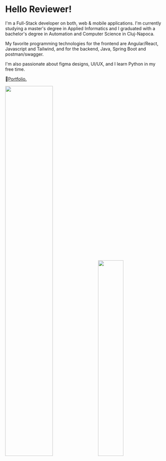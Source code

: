 # Hello Reviewer!
I'm a Full-Stack developer on both, web & mobile applications. I'm currently studying a master's degree in Applied Informatics and I graduated with a bachelor's degree in Automation and Computer Science in Cluj-Napoca.

My favorite programming technologies for the frontend are Angular/React, Javascript and Tailwind, and for the backend, Java, Spring Boot and postman/swagger.

I'm also passionate about figma designs, UI/UX, and I learn Python in my free time.

📄[Portfolio.](https://serh1.github.io/responsive-portfolio)
 <div class='container'>
<img style="height: auto; width: 55%;" class="img" src="https://github-readme-stats.vercel.app/api?username=Serh1&show_icons=true&theme=tokyonight" />
&nbsp;
&nbsp;
<img style="height: auto; width: 40%;" class="img" src="https://github-readme-stats.vercel.app/api/top-langs/?username=Serh1&show_icons=true&theme=tokyonight&hide=hack&&langs_count=8&layout=compact" /></div>
</div> 

